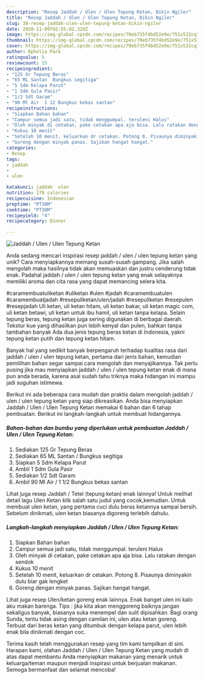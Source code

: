 ```yaml
---
description: "Resep Jaddah / Ulen / Ulen Tepung Ketan, Bikin Ngiler"
title: "Resep Jaddah / Ulen / Ulen Tepung Ketan, Bikin Ngiler"
slug: 38-resep-jaddah-ulen-ulen-tepung-ketan-bikin-ngiler
date: 2020-11-09T02:55:02.328Z
image: https://img-global.cpcdn.com/recipes/70eb735f4bd52e9e/751x532cq70/jaddah-ulen-ulen-tepung-ketan-foto-resep-utama.jpg
thumbnail: https://img-global.cpcdn.com/recipes/70eb735f4bd52e9e/751x532cq70/jaddah-ulen-ulen-tepung-ketan-foto-resep-utama.jpg
cover: https://img-global.cpcdn.com/recipes/70eb735f4bd52e9e/751x532cq70/jaddah-ulen-ulen-tepung-ketan-foto-resep-utama.jpg
author: Ophelia Park
ratingvalue: 5
reviewcount: 15
recipeingredient:
- "125 Gr Tepung Beras"
- "65 ML Santan  Bungkus segitiga"
- "5 Sdm Kelapa Parut"
- "1 Sdm Gula Pasir"
- "1/2 Sdt Garam"
- "90 Ml Air  1 12 Bungkus bekas santan"
recipeinstructions:
- "Siapkan Bahan bahan"
- "Campur semua jadi satu, tidak menggumpal. teruleni Halus"
- "Oleh minyak di cetakan, pake cetakan apa aja bisa. Lalu ratakan dengan sendok"
- "Kukus 10 menit"
- "Setelah 10 menit, keluarkan dr cetakan. Potong 8. Pisaunya diminyakin dulu biar gak lengket"
- "Goreng dengan minyak panas. Sajikan hangat hangat."
categories:
- Resep
tags:
- jaddah
- 
- ulen

katakunci: jaddah  ulen 
nutrition: 179 calories
recipecuisine: Indonesian
preptime: "PT38M"
cooktime: "PT30M"
recipeyield: "4"
recipecategory: Dinner

---
```



![Jaddah / Ulen / Ulen Tepung Ketan](https://img-global.cpcdn.com/recipes/70eb735f4bd52e9e/751x532cq70/jaddah-ulen-ulen-tepung-ketan-foto-resep-utama.jpg)

Anda sedang mencari inspirasi resep jaddah / ulen / ulen tepung ketan yang unik? Cara menyiapkannya memang susah-susah gampang. Jika salah mengolah maka hasilnya tidak akan memuaskan dan justru cenderung tidak enak. Padahal jaddah / ulen / ulen tepung ketan yang enak selayaknya memiliki aroma dan cita rasa yang dapat memancing selera kita.

#caramembuatuliketan #uliketan #ulen #jadah #caramembuatulen #caramembuatjadah #resepuliketan/ulen/jadah #resepuliketan #resepulen #resepjadah Uli ketan, uli ketan hitam, uli ketan bakar, uli ketan magic com, uli ketan betawi, uli ketan untuk ibu hamil, uli ketan tanpa kelapa. Selain tepung beras, tepung ketan juga sering digunakan di berbagai daerah. Tekstur kue yang dihasilkan pun lebih kenyal dan pulen, bahkan tanpa tambahan banyak Ada dua jenis tepung beras ketan di Indonesia, yakni tepung ketan putih dan tepung ketan hitam.

Banyak hal yang sedikit banyak berpengaruh terhadap kualitas rasa dari jaddah / ulen / ulen tepung ketan, pertama dari jenis bahan, kemudian pemilihan bahan segar sampai cara mengolah dan menyajikannya. Tak perlu pusing jika mau menyiapkan jaddah / ulen / ulen tepung ketan enak di mana pun anda berada, karena asal sudah tahu triknya maka hidangan ini mampu jadi suguhan istimewa.


Berikut ini ada beberapa cara mudah dan praktis dalam mengolah jaddah / ulen / ulen tepung ketan yang siap dikreasikan. Anda bisa menyiapkan Jaddah / Ulen / Ulen Tepung Ketan memakai 6 bahan dan 6 tahap pembuatan. Berikut ini langkah-langkah untuk membuat hidangannya.

<!--inarticleads1-->

##### Bahan-bahan dan bumbu yang diperlukan untuk pembuatan Jaddah / Ulen / Ulen Tepung Ketan:

1. Sediakan 125 Gr Tepung Beras
1. Sediakan 65 ML Santan / Bungkus segitiga
1. Siapkan 5 Sdm Kelapa Parut
1. Ambil 1 Sdm Gula Pasir
1. Sediakan 1/2 Sdt Garam
1. Ambil 90 Ml Air / 1 1/2 Bungkus bekas santan


Lihat juga resep Jaddah / Tetel (tepung ketan) enak lainnya! Untuk melihat detail lagu Ulen Ketan klik salah satu judul yang cocok,kemudian. Untuk membuat ulen ketan, yang pertama cuci dulu beras ketannya sampai bersih. Sebelum dinikmati, ulen ketan biasanya digoreng terlebih dahulu. 

<!--inarticleads2-->

##### Langkah-langkah menyiapkan Jaddah / Ulen / Ulen Tepung Ketan:

1. Siapkan Bahan bahan
1. Campur semua jadi satu, tidak menggumpal. teruleni Halus
1. Oleh minyak di cetakan, pake cetakan apa aja bisa. Lalu ratakan dengan sendok
1. Kukus 10 menit
1. Setelah 10 menit, keluarkan dr cetakan. Potong 8. Pisaunya diminyakin dulu biar gak lengket
1. Goreng dengan minyak panas. Sajikan hangat hangat.


Lihat juga resep Ulen/ketan goreng enak lainnya. Enak banget ulen ini kalo aku makan barenga. Tips : jika kita akan menggoreng baiknya jangan sekaligus banyak, biasanya suka menempel dan sulit dipisahkan. Bagi orang Sunda, tentu tidak asing dengan camilan ini, ulen atau ketan goreng. Terbuat dari beras ketan yang ditumbuk dengan kelapa parut, ulen lebih enak bila dinikmati dengan coc. 

Terima kasih telah menggunakan resep yang tim kami tampilkan di sini. Harapan kami, olahan Jaddah / Ulen / Ulen Tepung Ketan yang mudah di atas dapat membantu Anda menyiapkan makanan yang menarik untuk keluarga/teman maupun menjadi inspirasi untuk berjualan makanan. Semoga bermanfaat dan selamat mencoba!
